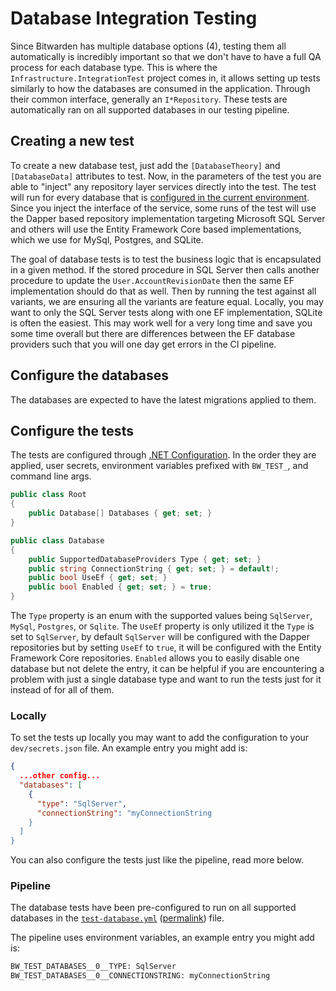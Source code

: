 # Database Integration Testing

Since Bitwarden has multiple database options (4), testing them all automatically is incredibly
important so that we don't have to have a full QA process for each database type. This is where the
`Infrastructure.IntegrationTest` project comes in, it allows setting up tests similarly to how the
databases are consumed in the application. Through their common interface, generally an
`I*Repository`. These tests are automatically ran on all supported databases in our testing
pipeline.

## Creating a new test

To create a new database test, just add the `[DatabaseTheory]` and `[DatabaseData]` attributes to
test. Now, in the parameters of the test you are able to "inject" any repository layer services
directly into the test. The test will run for every database that is
[configured in the current environment](#configure-the-tests). Since you inject the interface of the
service, some runs of the test will use the Dapper based repository implementation targeting
Microsoft SQL Server and others will use the Entity Framework Core based implementations, which we
use for MySql, Postgres, and SQLite.

The goal of database tests is to test the business logic that is encapsulated in a given method. If
the stored procedure in SQL Server then calls another procedure to update the
`User.AccountRevisionDate` then the same EF implementation should do that as well. Then by running
the test against all variants, we are ensuring all the variants are feature equal. Locally, you may
want to only the SQL Server tests along with one EF implementation, SQLite is often the easiest.
This may work well for a very long time and save you some time overall but there are differences
between the EF database providers such that you will one day get errors in the CI pipeline.

## Configure the databases

The databases are expected to have the latest migrations applied to them.

## Configure the tests

The tests are configured through
[.NET Configuration](https://learn.microsoft.com/en-us/dotnet/core/extensions/configuration). In the
order they are applied, user secrets, environment variables prefixed with `BW_TEST_`, and command
line args.

```C#
public class Root
{
    public Database[] Databases { get; set; }
}

public class Database
{
    public SupportedDatabaseProviders Type { get; set; }
    public string ConnectionString { get; set; } = default!;
    public bool UseEf { get; set; }
    public bool Enabled { get; set; } = true;
}
```

The `Type` property is an enum with the supported values being `SqlServer`, `MySql`, `Postgres`, or
`Sqlite`. The `UseEf` property is only utilized it the `Type` is set to `SqlServer`, by default
`SqlServer` will be configured with the Dapper repositories but by setting `UseEf` to `true`, it
will be configured with the Entity Framework Core repositories. `Enabled` allows you to easily
disable one database but not delete the entry, it can be helpful if you are encountering a problem
with just a single database type and want to run the tests just for it instead of for all of them.

### Locally

To set the tests up locally you may want to add the configuration to your `dev/secrets.json` file.
An example entry you might add is:

```json
{
  ...other config...
  "databases": [
    {
      "type": "SqlServer",
      "connectionString": "myConnectionString
    }
  ]
}
```

You can also configure the tests just like the pipeline, read more below.

### Pipeline

The database tests have been pre-configured to run on all supported databases in the
[`test-database.yml`](https://github.com/bitwarden/server/blob/main/.github/workflows/test-database.yml)
([permalink](https://github.com/bitwarden/server/blob/f7bc5dfb2ea31ca7b4c36238295cdcc4008ad958/.github/workflows/test-database.yml))
file.

The pipeline uses environment variables, an example entry you might add is:

```bash
BW_TEST_DATABASES__0__TYPE: SqlServer
BW_TEST_DATABASES__0__CONNECTIONSTRING: myConnectionString
```
